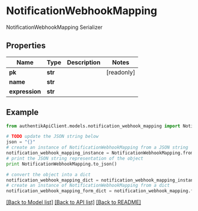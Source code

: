 # NotificationWebhookMapping

NotificationWebhookMapping Serializer

## Properties
Name | Type | Description | Notes
------------ | ------------- | ------------- | -------------
**pk** | **str** |  | [readonly] 
**name** | **str** |  | 
**expression** | **str** |  | 

## Example

```python
from authentikApiClient.models.notification_webhook_mapping import NotificationWebhookMapping

# TODO update the JSON string below
json = "{}"
# create an instance of NotificationWebhookMapping from a JSON string
notification_webhook_mapping_instance = NotificationWebhookMapping.from_json(json)
# print the JSON string representation of the object
print NotificationWebhookMapping.to_json()

# convert the object into a dict
notification_webhook_mapping_dict = notification_webhook_mapping_instance.to_dict()
# create an instance of NotificationWebhookMapping from a dict
notification_webhook_mapping_form_dict = notification_webhook_mapping.from_dict(notification_webhook_mapping_dict)
```
[[Back to Model list]](../README.md#documentation-for-models) [[Back to API list]](../README.md#documentation-for-api-endpoints) [[Back to README]](../README.md)


